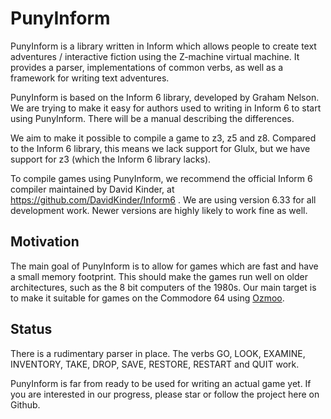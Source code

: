 # PunyInform

PunyInform is a library written in Inform which allows people to create text adventures / interactive fiction using the Z-machine virtual machine. It provides a parser, implementations of common verbs, as well as a framework for writing text adventures.

PunyInform is based on the Inform 6 library, developed by Graham Nelson. We are trying to make it easy for authors used to writing in Inform 6 to start using PunyInform. There will be a manual describing the differences. 

We aim to make it possible to compile a game to z3, z5 and z8. Compared to the Inform 6 library, this means we lack support for Glulx, but we have support for z3 (which the Inform 6 library lacks).

To compile games using PunyInform, we recommend the official Inform 6 compiler maintained by David Kinder, at https://github.com/DavidKinder/Inform6 . We are using version 6.33 for all development work. Newer versions are highly likely to work fine as well.

## Motivation

The main goal of PunyInform is to allow for games which are fast and have a small memory footprint. This should make the games run well on older architectures, such as the 8 bit computers of the 1980s. Our main target is to make it suitable for games on the Commodore 64 using [Ozmoo](https://github.com/johanberntsson/ozmoo/).


## Status

There is a rudimentary parser in place. The verbs GO, LOOK, EXAMINE, INVENTORY, TAKE, DROP, SAVE, RESTORE, RESTART and QUIT work. 

PunyInform is far from ready to be used for writing an actual game yet. If you are interested in our progress, please star or follow the project here on Github.

